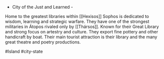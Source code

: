 - City of the Just and Learned -

Home to the greatest libraries within [[Hexisos]] Sophos is dedicated to wisdom, learning and strategic warfare. They have one of the strongest militaries in Átopos rivaled only by [[Thársos]]. Known for their Great Library and strong focus on artestry and culture. They export fine pottery and other handicraft by boat. Their main tourist attraction is their library and the many great theatre and poetry productions.

#Island #city-state
